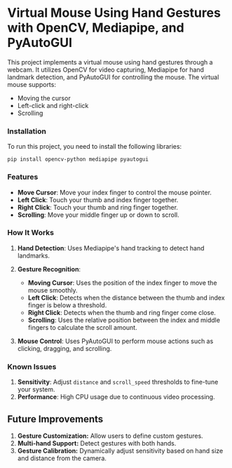 # Virtual Mouse Using Hand Gestures with OpenCV, Mediapipe, and PyAutoGUI

This project implements a virtual mouse using hand gestures through a webcam. It utilizes OpenCV for video capturing, Mediapipe for hand landmark detection, and PyAutoGUI for controlling the mouse. The virtual mouse supports:

- Moving the cursor
- Left-click and right-click
- Scrolling
### Installation
To run this project, you need to install the following libraries:
```
pip install opencv-python mediapipe pyautogui
```

### Features
- **Move Cursor**: Move your index finger to control the mouse pointer.
- **Left Click**: Touch your thumb and index finger together.
- **Right Click**: Touch your thumb and ring finger together.
- **Scrolling**: Move your middle finger up or down to scroll.

### How It Works  

1. **Hand Detection**: Uses Mediapipe's hand tracking to detect hand landmarks.
2. **Gesture Recognition**:
     - **Moving Cursor**: Uses the position of the index finger to move the mouse smoothly.
     - **Left Click**: Detects when the distance between the thumb and index finger is below a threshold.
     - **Right Click**: Detects when the thumb and ring finger come close.
     - **Scrolling**: Uses the relative position between the index and middle fingers to calculate the scroll amount.
       
3. **Mouse Control**: Uses PyAutoGUI to perform mouse actions such as clicking, dragging, and scrolling.

### Known Issues
1. **Sensitivity**: Adjust `distance` and `scroll_speed` thresholds to fine-tune your system.
2. **Performance**: High CPU usage due to continuous video processing.

## Future Improvements
1. **Gesture Customization:** Allow users to define custom gestures.
2. **Multi-hand Support:** Detect gestures with both hands.
3. **Gesture Calibration:** Dynamically adjust sensitivity based on hand size and distance from the camera.
